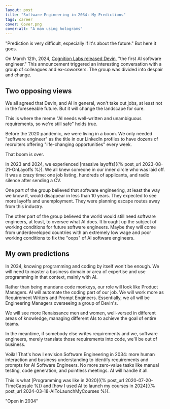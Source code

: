 ```yaml
---
layout: post
title: "Software Engineering in 2034: My Predictions"
tags: career
cover: Cover.png
cover-alt: "A man using holograms" 
---
```


"Prediction is very difficult, especially if it's about the future." But here it goes.

On March 12th, 2024, [Cognition Labs released Devin](https://twitter.com/cognition_labs/status/1767548763134964000?t=37X_HEozIj6xikxg-B8YrQ&s=08), "the first AI software engineer." This announcement triggered an interesting conversation with a group of colleagues and ex-coworkers. The group was divided into despair and change.

## Two opposing views

We all agreed that Devin, and AI in general, won't take out jobs, at least not in the foreseeable future. But it will change the landscape for sure.

This is where the meme "AI needs well-written and unambiguous requirements, so we're still safe" holds true.

Before the 2020 pandemic, we were living in a boom. We only needed "software engineer" as the title in our LinkedIn profiles to have dozens of recruiters offering "life-changing opportunities" every week.

That boom is over.

In 2023 and 2024, we experienced [massive layoffs]({% post_url 2023-08-21-OnLayoffs %}). We all knew someone in our inner circle who was laid off. It was a crazy time: one job listing, hundreds of applicants, and radio silence after sending a CV.

One part of the group believed that software engineering, at least the way we know it, would disappear in less than 10 years. They expected to see more layoffs and unemployment. They were planning escape routes away from this industry.

The other part of the group believed the world would still need software engineers, at least, to oversee what AI does. It brought up the subject of working conditions for future software engineers. Maybe they will come from underdeveloped countries with an extremely low wage and poor working conditions to fix the "oops" of AI software engineers.

## My own predictions

In 2034, knowing programming and coding by itself won't be enough. We will need to master a business domain or area of expertise and use programming in that context, mainly with AI.

Rather than being mundane code monkeys, our role will look like Product Managers. AI will automate the coding part of our job. We will work more as Requirement Writers and Prompt Engineers. Essentially, we all will be Engineering Managers overseeing a group of Devin's.

We will see more Renaissance men and women, well-versed in different areas of knowledge, managing different AIs to achieve the goal of entire teams.

In the meantime, if somebody else writes requirements and we, software engineers, merely translate those requirements into code, we'll be out of business.

Voilà! That's how I envision Software Engineering in 2034: more human interaction and business understanding to identify requirements and prompts for AI Software Engineers. No more zero-value tasks like manual testing, code generation, and pointless meetings. AI will handle it all.

This is what [Programming was like in 2020]({% post_url 2020-07-20-TimeCapsule %}) and [how I used AI to launch my courses in 2024]({% post_url 2024-03-18-AIToLaunchMyCourses %}).

"Open in 2034"